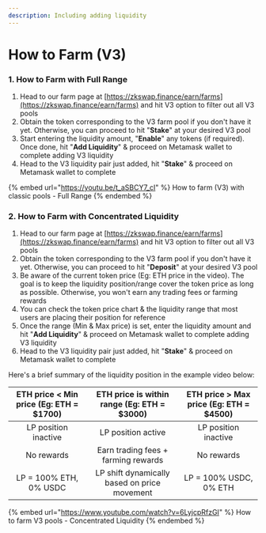 ```yaml
---
description: Including adding liquidity
---
```


# How to Farm (V3)

### 1. How to Farm with Full Range

1. Head to our farm page at [https://zkswap.finance/earn/farms](https://zkswap.finance/earn/farms) and hit V3 option to filter out all V3 pools
2. Obtain the token corresponding to the V3 farm pool if you don't have it yet. Otherwise, you can proceed to hit "**Stake**" at your desired V3 pool
3. Start entering the liquidity amount, "**Enable**" any tokens (if required). Once done, hit "**Add Liquidity**" & proceed on Metamask wallet to complete adding V3 liquidity
4. Head to the V3 liquidity pair just added, hit "**Stake**" & proceed on Metamask wallet to complete

{% embed url="https://youtu.be/t_aSBCY7_cI" %}
How to farm (V3) with classic pools - Full Range
{% endembed %}

### 2. How to Farm with Concentrated Liquidity

1. Head to our farm page at [https://zkswap.finance/earn/farms](https://zkswap.finance/earn/farms) and hit V3 option to filter out all V3 pools
2. Obtain the token corresponding to the V3 farm pool if you don't have it yet. Otherwise, you can proceed to hit "**Deposit**" at your desired V3 pool
3. Be aware of the current token price (Eg: ETH price in the video). The goal is to keep the liquidity position/range cover the token price as long as possible. Otherwise, you won't earn any trading fees or farming rewards
4. You can check the token price chart & the liquidity range that most users are placing their position for reference
5. Once the range (Min & Max price) is set, enter the liquidity amount and hit "**Add Liquidity**" & proceed on Metamask wallet to complete adding V3 liquidity
6. Head to the V3 liquidity pair just added, hit "**Stake**" & proceed on Metamask wallet to complete

Here's a brief summary of the liquidity position in the example video below:

| ETH price < Min price (Eg: ETH = $1700) |  ETH price is within range (Eg: ETH = $3000) | ETH price > Max price (Eg: ETH = $4500) |
| :-------------------------------------: | :------------------------------------------: | :-------------------------------------: |
|           LP position inactive          |              LP position active              |           LP position inactive          |
|                No rewards               |      Earn trading fees + farming rewards     |                No rewards               |
|          LP = 100% ETH, 0% USDC         | LP shift dynamically based on price movement |          LP = 100% USDC, 0% ETH         |

{% embed url="https://www.youtube.com/watch?v=6LyjcpRfzGI" %}
How to farm V3 pools - Concentrated Liquidity
{% endembed %}
